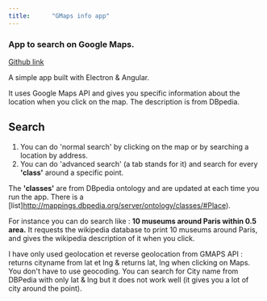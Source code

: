 ```yaml
---
title:      "GMaps info app"
---
```

### App to search on Google Maps.
[Github link](https://github.com/exced/GMapsInfo)

A simple app built with Electron & Angular.

It uses Google Maps API and gives you specific information about the location when you click on the map.
The description is from DBpedia.

## Search
1. You can do 'normal search' by clicking on the map or by searching a location by address.
2. You can do 'advanced search' (a tab stands for it) and search for every __'class'__ around a specific point.

The __'classes'__ are from DBpedia ontology and are updated at each time you run the app. 
There is a [list]http://mappings.dbpedia.org/server/ontology/classes/#Place).

For instance you can do search like : __10 museums around Paris within 0.5 area.__
It requests the wikipedia database to print 10 museums around Paris, and gives the wikipedia description
of it when you click.

I have only used geolocation et reverse geolocation from GMAPS API : returns cityname from lat et lng &
returns lat, lng when clicking on Maps.
You don't have to use geocoding. You can search for City name from DBPedia with only lat & lng but it does not
work well (it gives you a lot of city around the point).
